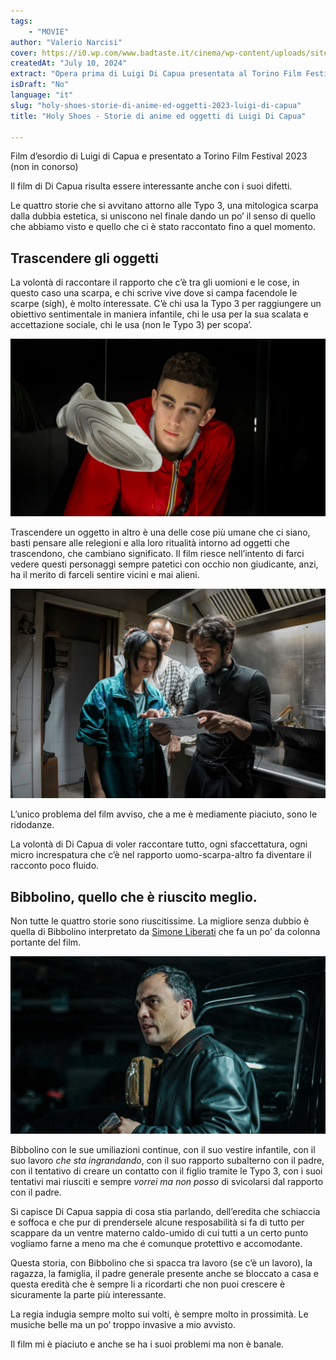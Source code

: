```yaml
---
tags: 
    - "MOVIE"
author: "Valerio Narcisi"
cover: https://i0.wp.com/www.badtaste.it/cinema/wp-content/uploads/sites/1/2024/07/holy-shoes-cover.jpg?fit=1280%2C720&quality=85&strip=all&ssl=1
createdAt: "July 10, 2024"
extract: "Opera prima di Luigi Di Capua presentata al Torino Film Festival 2023 investiga l’umana attitutinde di transcendere gli oggetti e di quattro tentativi di usare le scarpe per raggiungere un riconoscimento a questo mondo."
isDraft: "No"
language: "it"
slug: "holy-shoes-storie-di-anime-ed-oggetti-2023-luigi-di-capua"
title: "Holy Shoes - Storie di anime ed oggetti di Luigi Di Capua"

---
```

Film d’esordio di Luigi di Capua e presentato a Torino Film Festival 2023 (non in conorso)

Il film di Di Capua risulta essere interessante anche con i suoi difetti.

Le quattro storie che si avvitano attorno alle Typo 3, una mitologica scarpa dalla dubbia estetica, si uniscono nel finale dando un po’ il senso di quello che abbiamo visto e quello che ci è stato raccontato fino a quel momento.

## Trascendere gli oggetti

La volontà di raccontare il rapporto che c’è tra gli uomioni e le cose, in questo caso una scarpa, e chi scrive vive dove si campa facendole le scarpe (sigh), è molto interessate. C’è chi usa la Typo 3 per raggiungere un obiettivo sentimentale in maniera infantile, chi le usa per la sua scalata e accettazione sociale, chi le usa (non le Typo 3) per scopa’.

![Untitled](Holy_Shoes_-_Luigi_di_Capua_955b7d8173bb426ba2cba150e9913cc0/Untitled1.png)

Trascendere un oggetto in altro è una delle cose più umane che ci siano, basti pensare alle relegioni e alla loro ritualità intorno ad oggetti che trascendono, che cambiano significato. Il film riesce nell’intento di farci vedere questi personaggi sempre patetici con occhio non giudicante, anzi, ha il merito di farceli sentire vicini e mai alieni.

![Untitled](Holy_Shoes_-_Luigi_di_Capua_955b7d8173bb426ba2cba150e9913cc0/Untitled2.png)

L’unico problema del film avviso, che a me è mediamente piaciuto, sono le ridodanze. 

La volontà di Di Capua di voler raccontare tutto, ogni sfaccettatura, ogni micro increspatura che c’è nel rapporto uomo-scarpa-altro fa diventare il racconto poco fluido.

## Bibbolino, quello che è riuscito meglio.

Non tutte le quattro storie sono riuscitissime. La migliore senza dubbio è quella di Bibbolino interpretato da [Simone Liberati](https://letterboxd.com/actor/simone-liberati/) che fa un po’ da colonna portante del film.

![Untitled](Holy_Shoes_-_Luigi_di_Capua_955b7d8173bb426ba2cba150e9913cc0/Untitled3.png)

Bibbolino con le sue umiliazioni continue, con il suo vestire infantile, con il suo lavoro *che sta ingrandando*, con il suo rapporto subalterno con il padre,  con il tentativo di creare un contatto con il figlio tramite le Typo 3, con i suoi tentativi mai riusciti e sempre *vorrei ma non posso* di svicolarsi dal rapporto con il padre.

Si capisce Di Capua sappia di cosa stia parlando, dell’eredita che schiaccia e soffoca e che pur di prendersele alcune resposabilità si fa di tutto per scappare da un ventre materno caldo-umido di cui tutti a un certo punto vogliamo farne a meno ma che é comunque protettivo e accomodante.

Questa storia, con Bibbolino che si spacca tra lavoro (se c’è un lavoro), la ragazza, la famiglia, il padre generale presente anche se bloccato a casa e questa eredità che è sempre li a ricordarti che non puoi crescere è sicuramente la parte più interessante.

La regia indugia sempre molto sui volti, è sempre molto in prossimità. Le musiche belle ma un po’ troppo invasive a mio avvisto.

Il film mi è piaciuto e anche se ha i suoi problemi ma non è banale.